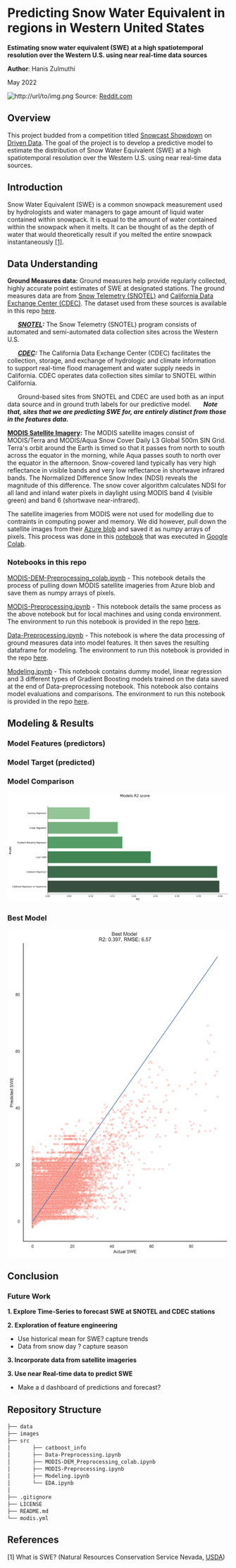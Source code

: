 # Predicting Snow Water Equivalent in regions in Western United States
**Estimating snow water equivalent (SWE) at a high spatiotemporal resolution over the Western U.S. using near real-time data sources**

**Author**: Hanis Zulmuthi

May 2022


![http://url/to/img.png](https://i.pinimg.com/originals/9d/d6/5f/9dd65ffbb09b6bb44e5cbb47df654fd3.jpg)
Source: [Reddit.com](https://www.reddit.com/r/EarthPorn/comments/a6ewla/snow_and_flowing_water_is_one_of_the_most_magical/?utm_source=ifttt)


## Overview
This project budded from a competition titled [Snowcast Showdown](https://www.drivendata.org/competitions/90/competition-reclamation-snow-water-eval/page/431/) on [Driven Data](https://www.drivendata.org/). The goal of the project is to develop a predictive model to estimate the distribution of Snow Water Equivalent (SWE) at a high spatiotemporal resolution over the Western U.S. using near real-time data sources.

## Introduction
Snow Water Equivalent (SWE) is a common snowpack measurement used by hydrologists and water managers to gage amount of liquid water contained within snowpack. It is equal to the amount of water contained within the snowpack when it melts. It can be thought of as the depth of water that would theoretically result if you melted the entire snowpack instantaneously [[1]](#1).  

## Data Understanding
**Ground Measures data:** Ground measures help provide regularly collected, highly accurate point estimates of SWE at designated stations. The ground measures data are from [Snow Telemetry (SNOTEL)](https://www.nrcs.usda.gov/wps/portal/wcc/home/) and [California Data Exchange Center (CDEC)](https://cdec.water.ca.gov/). The dataset used from these sources is available in this repo [here](./data/).

&nbsp;&nbsp;&nbsp;&nbsp;&nbsp;&nbsp;***[SNOTEL](https://www.nrcs.usda.gov/wps/portal/wcc/home/):*** The Snow Telemetry (SNOTEL) program consists of automated and semi-automated data collection sites across the Western U.S.

&nbsp;&nbsp;&nbsp;&nbsp;&nbsp;&nbsp;***[CDEC](https://cdec.water.ca.gov/):*** The California Data Exchange Center (CDEC) facilitates the collection, storage, and exchange of hydrologic and climate information &nbsp;&nbsp;&nbsp;&nbsp;&nbsp;&nbsp; to support real-time flood management and water supply needs in California. CDEC operates data collection sites similar to SNOTEL within &nbsp;&nbsp;&nbsp;&nbsp;&nbsp;&nbsp; California.

&nbsp;&nbsp;&nbsp;&nbsp;&nbsp;&nbsp;Ground-based sites from SNOTEL and CDEC are used both as an input data source and in ground truth labels for our predictive model. &nbsp;&nbsp;&nbsp;&nbsp;&nbsp;&nbsp;***Note that, sites that we are predicting SWE for, are entirely distinct from those in the features data.***

**[MODIS Satellite Imagery](https://microsoft.github.io/AIforEarthDataSets/data/modis.html):** The MODIS satellite images consist of MODIS/Terra and MODIS/Aqua Snow Cover Daily L3 Global 500m SIN Grid. Terra's orbit around the Earth is timed so that it passes from north to south across the equator in the morning, while Aqua passes south to north over the equator in the afternoon. Snow-covered land typically has very high reflectance in visible bands and very low reflectance in shortwave infrared bands. The Normalized Difference Snow Index (NDSI) reveals the magnitude of this difference. The snow cover algorithm calculates NDSI for all land and inland water pixels in daylight using MODIS band 4 (visible green) and band 6 (shortwave near-infrared).

The satellite imageries from MODIS were not used for modelling due to contraints in computing power and memory. We did however, pull down the satellite images from their [Azure blob]() and saved it as numpy arrays of pixels. This process was done in this [notebook](./src/MODIS-DEM-Preprocessing_colab.ipynb) that was executed in [Google Colab](https://colab.research.google.com/?utm_source=scs-index).


### Notebooks in this repo
[MODIS-DEM-Preprocessing_colab.ipynb](./src/MODIS-DEM-Preprocessing_colab.ipynb) - This notebook details the process of pulling down MODIS satellite imageries from Azure blob and save them as numpy arrays of pixels.

[MODIS-Preprocessing.ipynb](./src/MODIS-Preprocessing.ipynb) - This notebook details the same process as the above notebook but for local machines and using conda environment. The environment to run this notebook is provided in the repo [here](modis.yml).

[Data-Preprocessing.ipynb](./src/Data-Preprocessing.ipynb) - This notebook is where the data processing of ground measures data into model features. It then saves the resulting dataframe for modeling. The environment to run this notebook is provided in the repo [here](geo_env.yml).

[Modeling.ipynb](./src/Modeling.ipynb) - This notebook contains dummy model, linear regression and 3 different types of Gradient Boosting models trained on the data saved at the end of Data-preprocessing notebook. This notebook also contains model evaluations and comparisons. The environment to run this notebook is provided in the repo [here](geo_env.yml).

## Modeling & Results

### Model Features (predictors)

### Model Target (predicted)

### Model Comparison

![r2](./figures/r2.jpeg)

### Best Model

![model performance](./figures/model_performance.jpeg)

## Conclusion 

### Future Work

**1. Explore Time-Series to forecast SWE at SNOTEL and CDEC stations**

**2. Exploration of feature engineering**
  - Use historical mean for SWE? capture trends 
  - Data from snow day ? capture season

**3. Incorporate data from satellite imageries**


**3. Use near Real-time data to predict SWE**
  - Make a d dashboard of predictions and forecast?

## Repository Structure
  ```
├── data  
├── images
├── src 
│       ├── catboost_info
│       ├── Data-Preprocessing.ipynb
│       ├── MODIS-DEM_Preprocessing_colab.ipynb
│       ├── MODIS-Preprocessing.ipynb
│       ├── Modeling.ipynb
│       └── EDA.ipynb
│
├── .gitignore
├── LICENSE
├── README.md
└── modis.yml 
  ```

## References
<a id="1">[1]</a> 
What is SWE?
(Natural Resources Conservation Service Nevada, [USDA](https://www.nrcs.usda.gov/wps/portal/nrcs/detail/nv/snow/?cid=nrcseprd1746821#:~:text=Snow%20Water%20Equivalent%20(SWE)%20is,the%20snowpack%20when%20it%20melts.))
